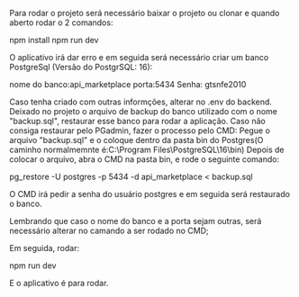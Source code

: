 Para rodar o projeto será necessário baixar o projeto ou clonar e quando aberto rodar o 2 comandos:

npm install
npm run dev

O aplicativo irá dar erro e em seguida será necessário criar um banco PostgreSql (Versão do PostgrSQL: 16):

nome do banco:api_marketplace
porta:5434
Senha: gtsnfe2010

Caso tenha criado com outras informções, alterar no .env do backend.
Deixado no projeto o arquivo de backup do banco utilizado com o nome "backup.sql", restaurar esse banco para rodar a aplicação.
Caso não consiga restaurar pelo PGadmin, fazer o processo pelo CMD:
Pegue o arquivo "backup.sql" e o coloque dentro da pasta bin do Postgres(O caminho normalmemnte é:C:\Program Files\PostgreSQL\16\bin)
Depois de colocar o arquivo, abra o CMD na pasta bin, e rode o seguinte comando:

pg_restore -U postgres -p 5434 -d api_marketplace < backup.sql

O CMD irá pedir a senha do usuário postgres e em seguida será restaurado o banco.

Lembrando que caso o nome do banco e a porta sejam outras, será necessário alterar no camando a ser rodado no CMD;

Em seguida, rodar:

npm run dev

E o aplicativo é para rodar.
